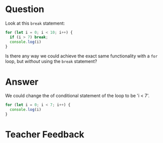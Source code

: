# Question
Look at this `break` statement:

```js
for (let i = 0; i < 10; i++) {
  if (i > 7) break;
  console.log(i)
}
```

Is there any way we could achieve the exact same functionality with a `for` loop, but *without* using the `break` statement?

# Answer
We could change the of conditional statement of the loop to be 'i < 7'.

```js
for (let i = 0; i < 7; i++) {
  console.log(i)
}
```

# Teacher Feedback
